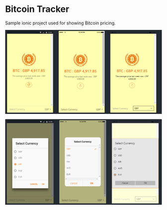 # Bitcoin Tracker

Sample ionic project used for showing Bitcoin pricing.

![alt initialscreen](https://github.com/rootn3rd/bitcoin-tracker/blob/master/initialscreen.PNG?raw=true)

![alt options](https://github.com/rootn3rd/bitcoin-tracker/blob/master/options.PNG?raw=true)
